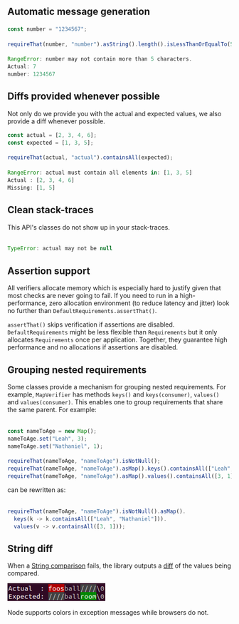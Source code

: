## Automatic message generation

```javascript
const number = "1234567";

requireThat(number, "number").asString().length().isLessThanOrEqualTo(5);

RangeError: number may not contain more than 5 characters.
Actual: 7
number: 1234567
```

## Diffs provided whenever possible

Not only do we provide you with the actual and expected values, we also provide a diff whenever possible.

```javascript
const actual = [2, 3, 4, 6];
const expected = [1, 3, 5];

requireThat(actual, "actual").containsAll(expected);

RangeError: actual must contain all elements in: [1, 3, 5]
Actual : [2, 3, 4, 6]
Missing: [1, 5]
```

## Clean stack-traces

This API's classes do not show up in your stack-traces.

```javascript

TypeError: actual may not be null
```

## Assertion support

All verifiers allocate memory which is especially hard to justify given that most checks are never going to fail. If
you need to run in a high-performance, zero allocation environment (to reduce latency and jitter) look no further than
`DefaultRequirements.assertThat()`.

`assertThat()` skips verification if assertions are disabled. `DefaultRequirements` might be less flexible than
`Requirements` but it only allocates `Requirements` once per application. Together, they guarantee high performance and
no allocations if assertions are disabled.

## Grouping nested requirements

Some classes provide a mechanism for grouping nested requirements. For example, `MapVerifier` has methods `keys()` and
`keys(consumer)`, `values()` and `values(consumer)`. This enables one to group requirements that share the same parent.
For example:

```javascript

const nameToAge = new Map();
nameToAge.set("Leah", 3);
nameToAge.set("Nathaniel", 1);

requireThat(nameToAge, "nameToAge").isNotNull();
requireThat(nameToAge, "nameToAge").asMap().keys().containsAll(["Leah", "Nathaniel"]);
requireThat(nameToAge, "nameToAge").asMap().values().containsAll([3, 1]);
```

can be rewritten as:

```javascript

requireThat(nameToAge, "nameToAge").isNotNull().asMap().
  keys(k -> k.containsAll(["Leah", "Nathaniel"])).
  values(v -> v.containsAll([3, 1]));
```

## String diff
When a [String comparison](https://cowwoc.github.io/requirements.js/2.0.3/docs/api/ObjectVerifier.html#isEqualTo)
fails, the library outputs a [diff](String_Diff.md) of the values being compared.

![colored-diff-example4.png](colored-diff-example4.png)

Node supports colors in exception messages while browsers do not.